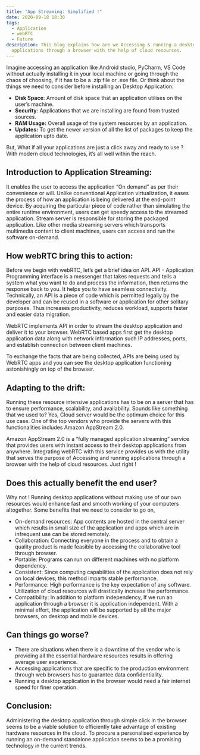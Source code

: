 ```yaml
---
title: "App Streaming: Simplified !"
date: 2020-09-18 18:30
tags:
  - Application
  - webRTC
  - Future
description: This blog explains how are we Accessing & running a desktop
  applications through a browser with the help of cloud resources.
---
```

Imagine accessing an application like Android studio, PyCharm, VS Code without actually installing it in your local machine or going through the chaos of choosing, if it has to be a .zip file or .exe file. Or think about the things we need to consider before installing an Desktop Application:

* **Disk Space**: Amount of disk space that an application utilises on the user’s machine.
* **Security**: Applications that we are installing are found from trusted sources.
* **RAM Usage:** Overall usage of the system resources by an application.
* **Updates:** To get the newer version of all the list of packages to keep the application upto date.

But, What if all your applications are just a click away and ready to use ? With modern cloud technologies, it’s all well within the reach. 

## Introduction to Application Streaming:

It enables the user to access the application “On demand” as per their convenience or will. Unlike conventional Application virtualization, it eases the process of how an application is being delivered at the end-point device. By acquiring the particular piece of code rather than simulating the entire runtime environment, users can get speedy access to the streamed application. Stream server is responsible for storing the packaged application. Like other media streaming servers which transports multimedia content to client machines, users can access and run the software on-demand.

## How webRTC bring this to action:

Before we begin with webRTC, let’s get a brief idea on API. API - Application Programming interface is a messenger that takes requests and tells a system what you want to do and process the information, then returns the response back to you. It helps you to have seamless connectivity. Technically, an API is a piece of code which is permitted legally by the developer and can be reused in a software or application for other solitary purposes. Thus increases productivity, reduces workload, supports faster and easier data migration.

WebRTC implements API in order to stream the desktop application and deliver it to your browser. WebRTC based apps first get the desktop application data along with network information such IP addresses, ports, and establish connection between client machines. 

To exchange the facts that are being collected, APIs are being used by WebRTC apps and you can see the desktop application functioning astonishingly on top of the browser.

## Adapting to the drift:

Running these resource intensive applications has to be on a server that has to ensure performance, scalability, and availability. Sounds like something that we used to? Yes, Cloud server would be the optimum choice for this use case. One of the top vendors who provide the servers with this functionalities includes Amazon AppStream 2.0.

Amazon AppStream 2.0 is a “fully managed application streaming” service that provides users with instant access to their desktop applications from anywhere. Integrating webRTC with this service provides us with the utility that serves the purpose of Accessing and running applications through a browser with the help of cloud resources. Just right !

## Does this actually benefit the end user?

Why not ! Running desktop applications without making use of our own resources would enhance fast and smooth working of your computers altogether. Some benefits that we need to consider to go on,

* On-demand resources: App contents are hosted in the central server which results in small size of the application and apps which are in infrequent use can be stored remotely.
* Collaboration: Connecting everyone in the process and to obtain a quality product is made feasible by accessing the collaborative tool through browser.
* Portable: Programs can run on different machines with no platform dependency.
* Consistent: Since computing capabilities of the application does not rely on local devices, this method imparts stable performance. 
* Performance: High performance is the key expectation of any software. Utilization of cloud resources will drastically increase the performance.
* Compatibility: In addition to platform independency, If we run an application through a browser it is application independent. With a minimal effort, the application will be supported by all the major browsers, on desktop and mobile devices.

## Can things go worse?

* There are situations when there is a downtime of the vendor who is providing all the essential hardware resources results in offering average user experience. 
* Accessing applications that are specific to the production environment through web browsers has to guarantee data confidentiality. 
* Running a desktop application in the browser would need a fair internet speed for finer operation. 

## Conclusion:

Administering the desktop application through simple click in the browser seems to be a viable solution to efficiently take advantage of existing hardware resources in the cloud. To procure a personalised experience by running an on-demand standalone application seems to be a promising technology in the current trends.